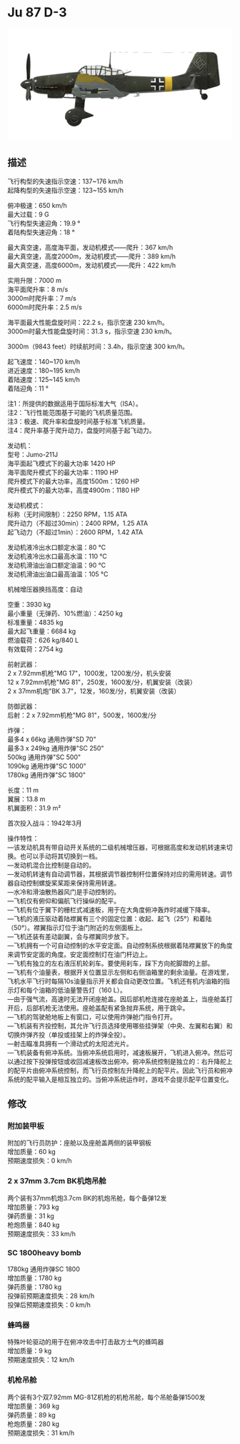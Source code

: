 # Ju 87 D-3  
  
![ju87d3](../images/ju87d3.png)  
  
## 描述  
  
飞行构型的失速指示空速：137~176 km/h  
起降构型的失速指示空速：123~155 km/h  
  
俯冲极速：650 km/h  
最大过载：9 G  
飞行构型失速迎角：19.9 °  
着陆构型失速迎角：18 °  
  
最大真空速，高度海平面，发动机模式——爬升：367 km/h  
最大真空速，高度2000m，发动机模式——爬升：389 km/h  
最大真空速，高度6000m，发动机模式——爬升：422 km/h  
  
实用升限：7000 m  
海平面爬升率：8 m/s  
3000m时爬升率：7 m/s  
6000m时爬升率：2.5 m/s  
  
海平面最大性能盘旋时间：22.2 s，指示空速 230 km/h。  
3000m时最大性能盘旋时间：31.3 s，指示空速 230 km/h。  
  
3000m（9843 feet）时续航时间：3.4h，指示空速 300 km/h。  
  
起飞速度：140~170 km/h  
进近速度：180~195 km/h  
着陆速度：125~145 km/h  
着陆迎角：11 °  
  
注1：所提供的数据适用于国际标准大气（ISA）。  
注2：飞行性能范围基于可能的飞机质量范围。  
注3：极速、爬升率和盘旋时间基于标准飞机质量。  
注4：爬升率基于爬升动力，盘旋时间基于起飞动力。  
  
发动机：  
型号：Jumo-211J  
海平面起飞模式下的最大功率 1420 HP  
海平面爬升模式下的最大功率：1190 HP  
爬升模式下的最大功率，高度1500m：1260 HP  
爬升模式下的最大功率，高度4900m：1180 HP  
  
发动机模式：  
标称（无时间限制）：2250 RPM，1.15 ATA  
爬升动力（不超过30min）：2400 RPM，1.25 ATA  
起飞动力（不超过1min）：2600 RPM，1.42 ATA  
  
发动机液冷出水口额定水温：80 °C  
发动机液冷出水口最高水温：110 °C  
发动机滑油出油口额定油温：90 °C  
发动机滑油出油口最高油温：105 °C  
  
机械增压器换挡高度：自动   
  
空重：3930 kg  
最小重量（无弹药、10%燃油）：4250 kg  
标准重量：4835 kg  
最大起飞重量：6684 kg  
燃油载荷：626 kg/840 L  
有效载荷：2754 kg  
  
前射武器：  
2 x 7.92mm机枪"MG 17"，1000发，1200发/分，机头安装  
12 x 7.92mm机枪"MG 81"，250发，1600发/分，机翼安装（改装）  
2 x 37mm机炮"BK 3.7"，12发，160发/分，机翼安装（改装）  
  
防御武器：  
后射：2 x 7.92mm机枪"MG 81"，500发，1600发/分  
  
炸弹：  
最多4 x 66kg 通用炸弹"SD 70"  
最多3 x 249kg 通用炸弹"SC 250"  
500kg 通用炸弹"SC 500"  
1090kg 通用炸弹"SC 1000"  
1780kg 通用炸弹"SC 1800"  
  
长度：11 m  
翼展：13.8 m  
机翼面积：31.9 m²  
  
首次投入战斗：1942年3月  
  
操作特性：  
—该发动机具有带自动开关系统的二级机械增压器，可根据高度和发动机转速来切换。也可以手动将其切换到一档。  
—发动机混合比控制是自动的。  
—发动机转速有自动调节器，其根据调节器控制杆位置保持对应的需用转速。调节器自动控制螺旋桨桨距来保持需用转速。  
—水冷和滑油散热器风门是手动控制的。  
—飞机仅有俯仰和偏航飞行操纵的配平。  
—飞机有位于翼下的栅栏式减速板，用于在大角度俯冲轰炸时减缓下降率。  
—飞机的液压驱动着陆襟翼有三个的固定位置：收起、起飞（25°）和着陆（50°）。襟翼指示灯位于油门附近的左侧面板上。  
—飞机还装有差动副翼，会与襟翼同步放下。  
—飞机拥有一个可自动控制的水平安定面。自动控制系统根据着陆襟翼放下的角度来调节安定面的角度。安定面控制灯在油门杆边上。  
—飞机有独立的左右液压机轮刹车。要使用刹车，踩下方向舵脚蹬的上部。  
—飞机有个油量表，根据开关位置显示左侧和右侧油箱里的剩余油量。在游戏里，飞机水平飞行时每隔10s油量指示开关都会自动更改位置。飞机还有机内油箱的指示灯和每个油箱的低油量警告灯（160 L）。  
—由于强气流，高速时无法开闭座舱盖。因后部机枪连接在座舱盖上，当座舱盖打开后，后部机枪无法使用。座舱盖配有紧急抛弃系统，用于跳伞。  
—飞机的驾驶舱地板上有窗口，可以使用炸弹舱门指令打开。  
—飞机装有齐投控制，其允许飞行员选择使用哪些挂弹架（中央、左翼和右翼）和切换炸弹齐投（单投或挂架上的炸弹全投）。  
—射击瞄准具拥有一个滑动式的太阳滤光片。  
—飞机装备有俯冲系统。当俯冲系统启用时，减速板展开，飞机进入俯冲。然后可以通过按下投弹按钮或收回减速板改出俯冲。俯冲系统控制是独立的：右升降舵上的配平片由俯冲系统控制，而飞行员控制左升降舵上的配平片。因此飞行员和俯冲系统的配平输入是相互独立的。当俯冲系统运作时，游戏不会提示配平位置变化。  
  
## 修改  
  
  
### 附加装甲板  
  
附加的飞行员防护：座舱以及座舱盖两侧的装甲钢板  
增加质量：60 kg  
预期速度损失：0 km/h  
  
### 2 x 37mm 3.7cm BK机炮吊舱  
  
两个装有37mm机炮3.7cm BK的机炮吊舱，每个备弹12发  
增加质量：793 kg  
弹药质量：31 kg  
枪炮质量：840 kg  
预期速度损失：33 km/h  
  
### SC 1800heavy bomb  
  
1780kg 通用炸弹SC 1800  
增加质量：1780 kg  
弹药质量：1780 kg  
投弹前预期速度损失：28 km/h  
投弹后预期速度损失：0 km/h  
  
### 蜂鸣器  
  
特殊叶轮驱动的用于在俯冲攻击中打击敌方士气的蜂鸣器  
增加质量：9 kg  
预期速度损失：12 km/h  
  
### 机枪吊舱  
  
两个装有3个双7.92mm MG-81Z机枪的机枪吊舱，每个吊舱备弹1500发  
增加质量：369 kg  
弹药质量：89 kg  
枪炮质量：280 kg  
预期速度损失：31 km/h  